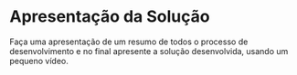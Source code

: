 # Apresentação da Solução

Faça uma apresentação de um resumo de todos o processo de desenvolvimento e no final apresente a solução desenvolvida, usando um pequeno vídeo. 
